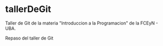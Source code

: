 # tallerDeGit

Taller de Git de la materia "Introduccion a la Programacion" de la FCEyN - UBA.

Repaso del taller de Git